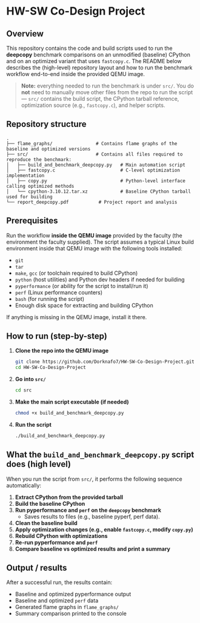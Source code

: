 # HW-SW Co-Design Project

## Overview
This repository contains the code and build scripts used to run the **deepcopy** benchmark comparisons on an unmodified (baseline) CPython and on an optimized variant that uses `fastcopy.c`. The README below describes the (high-level) repository layout and how to run the benchmark workflow end-to-end inside the provided QEMU image.

> **Note:** everything needed to run the benchmark is under `src/`. You do **not** need to manually move other files from the repo to run the script — `src/` contains the build script, the CPython tarball reference, optimization source (e.g., `fastcopy.c`), and helper scripts.

## Repository structure
```
.
├── flame_graphs/                # Contains flame graphs of the baseline and optimized versions
├── src/                         # Contains all files required to reproduce the benchmark:
│   ├── build_and_benchmark_deepcopy.py   # Main automation script
│   ├── fastcopy.c                        # C-level optimization implementation
│   ├── copy.py                           # Python-level interface calling optimized methods
│   └── cpython-3.10.12.tar.xz            # Baseline CPython tarball used for building
└── report_deepcopy.pdf           # Project report and analysis
```

## Prerequisites
Run the workflow **inside the QEMU image** provided by the faculty (the environment the faculty supplied). The script assumes a typical Linux build environment inside that QEMU image with the following tools installed:

- `git`
- `tar`
- `make`, `gcc` (or toolchain required to build CPython)
- `python` (host utilities) and Python dev headers if needed for building
- `pyperformance` (or ability for the script to install/run it)
- `perf` (Linux performance counters)
- `bash` (for running the script)
- Enough disk space for extracting and building CPython

If anything is missing in the QEMU image, install it there.

## How to run (step-by-step)
1. **Clone the repo into the QEMU image**
   ```bash
   git clone https://github.com/Dorknafo7/HW-SW-Co-Design-Project.git
   cd HW-SW-Co-Design-Project
   ```

2. **Go into `src/`**
   ```bash
   cd src
   ```

3. **Make the main script executable (if needed)**
   ```bash
   chmod +x build_and_benchmark_deepcopy.py
   ```

4. **Run the script**
   ```bash
   ./build_and_benchmark_deepcopy.py
   ```

## What the `build_and_benchmark_deepcopy.py` script does (high level)
When you run the script from `src/`, it performs the following sequence automatically:

1. **Extract CPython from the provided tarball**
2. **Build the baseline CPython**
3. **Run pyperformance and `perf` on the `deepcopy` benchmark**
   - Saves results to files (e.g., baseline pyperf, perf data).
4. **Clean the baseline build**
5. **Apply optimization changes (e.g., enable `fastcopy.c`, modify `copy.py`)**
6. **Rebuild CPython with optimizations**
7. **Re-run pyperformance and `perf`**
8. **Compare baseline vs optimized results and print a summary**

## Output / results
After a successful run, the results contain:
- Baseline and optimized pyperformance output
- Baseline and optimized `perf` data
- Generated flame graphs in `flame_graphs/`
- Summary comparison printed to the console
